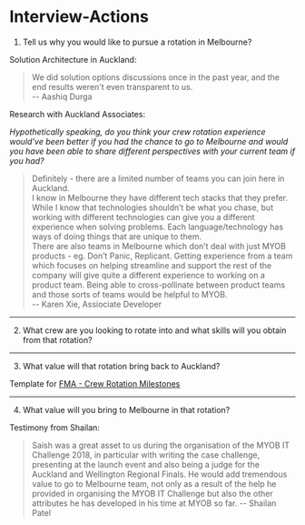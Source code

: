 # Interview-Actions

1. Tell us why you would like to pursue a rotation in Melbourne?  

Solution Architecture in Auckland:

> We did solution options discussions once in the past year, and the end results weren't even transparent to us.  
-- Aashiq Durga

Research with Auckland Associates: 

_Hypothetically speaking, do you think your crew rotation experience would've been better if you had the chance to go to Melbourne and would you have been able to share different perspectives with your current team if you had?_

> Definitely - there are a limited number of teams you can join here in Auckland.  
I know in Melbourne they have different tech stacks that they prefer. While I know that technologies shouldn’t be what you chase, but working with different technologies can give you a different experience when solving problems. Each language/technology has ways of doing things that are unique to them.  
There are also teams in Melbourne which don’t deal with just MYOB products - eg. Don’t Panic, Replicant. Getting experience from a team which focuses on helping streamline and support the rest of the company will give quite a different experience to working on a product team. Being able to cross-pollinate between product teams and those sorts of teams would be helpful to MYOB.  
-- Karen Xie, Assiociate Developer




---
2. What crew are you looking to rotate into and what skills will you obtain from that rotation?

---
3. What value will that rotation bring back to Auckland?

Template for [FMA - Crew Rotation Milestones][1]

[1]: https://github.com/sishydishy/Interview-Actions/blob/master/FMA-%20Milestone%20Template.docx 

---
4. What value will you bring to Melbourne in that rotation?

Testimony from Shailan:

> Saish was a great asset to us during the organisation of the MYOB IT Challenge 2018, in particular with writing the case challenge, presenting at the launch event and also being a judge for the Auckland and Wellington Regional Finals. He would add tremendous value to go to Melbourne team, not only as a result of the help he provided in organising the MYOB IT Challenge but also the other attributes he has developed in his time at MYOB so far. -- Shailan Patel
